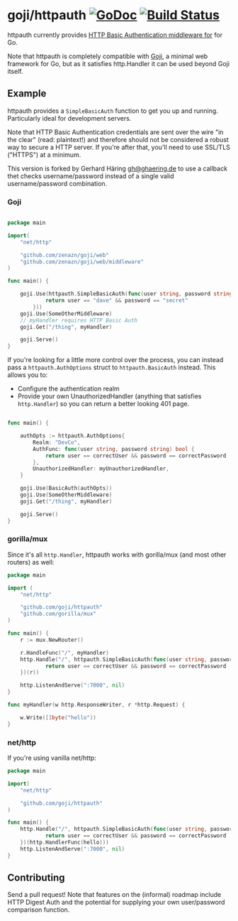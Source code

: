 # goji/httpauth [![GoDoc](https://godoc.org/github.com/goji/httpauth?status.png)](https://godoc.org/github.com/goji/httpauth) [![Build Status](https://travis-ci.org/goji/httpauth.svg)](https://travis-ci.org/goji/httpauth)

httpauth currently provides [HTTP Basic Authentication middleware for](http://tools.ietf.org/html/rfc2617) for Go.

Note that httpauth is completely compatible with [Goji](https://goji.io/), a minimal web framework for Go, but as it satisfies http.Handler it can be used beyond Goji itself.
## Example

httpauth provides a `SimpleBasicAuth` function to get you up and running. Particularly ideal for development servers.

Note that HTTP Basic Authentication credentials are sent over the wire "in the clear" (read: plaintext!) and therefore should not be considered a robust way to secure a HTTP server. If you're after that, you'll need to use SSL/TLS ("HTTPS") at a minimum.


This version is forked by Gerhard Häring <gh@ghaering.de> to use a callback thet checks username/password instead of a
single valid username/password combination.

### Goji

```go

package main

import(
    "net/http"

    "github.com/zenazn/goji/web"
    "github.com/zenazn/goji/web/middleware"
)

func main() {

    goji.Use(httpauth.SimpleBasicAuth(func(user string, password string) bool {
			return user == "dave" && password == "secret"
		}))
    goji.Use(SomeOtherMiddleware)
    // myHandler requires HTTP Basic Auth
    goji.Get("/thing", myHandler)

    goji.Serve()
}
```

If you're looking for a little more control over the process, you can instead pass a `httpauth.AuthOptions` struct to `httpauth.BasicAuth` instead. This allows you to:

* Configure the authentication realm
* Provide your own UnauthorizedHandler (anything that satisfies `http.Handler`) so you can return a better looking 401 page.

```go

func main() {

    authOpts := httpauth.AuthOptions{
        Realm: "DevCo",
        AuthFunc: func(user string, password string) bool {
			return user == correctUser && password == correctPassword
		},
        UnauthorizedHandler: myUnauthorizedHandler,
    }

    goji.Use(BasicAuth(authOpts))
    goji.Use(SomeOtherMiddleware)
    goji.Get("/thing", myHandler)

    goji.Serve()
}
```

### gorilla/mux

Since it's all `http.Handler`, httpauth works with gorilla/mux (and most other routers) as well:

```go
package main

import (
	"net/http"

	"github.com/goji/httpauth"
	"github.com/gorilla/mux"
)

func main() {
	r := mux.NewRouter()

	r.HandleFunc("/", myHandler)
	http.Handle("/", httpauth.SimpleBasicAuth(func(user string, password string) bool {
			return user == correctUser && password == correctPassword
	})(r))

	http.ListenAndServe(":7000", nil)
}

func myHandler(w http.ResponseWriter, r *http.Request) {

	w.Write([]byte("hello"))
}
```

### net/http

If you're using vanilla net/http:

```go
package main

import(
	"net/http"

	"github.com/goji/httpauth"
)

func main() {
	http.Handle("/", httpauth.SimpleBasicAuth(func(user string, password string) bool {
			return user == correctUser && password == correctPassword
	})(http.HandlerFunc(hello)))
	http.ListenAndServe(":7000", nil)
}
```

## Contributing

Send a pull request! Note that features on the (informal) roadmap include HTTP Digest Auth and the potential for supplying your own user/password comparison function.
